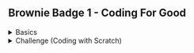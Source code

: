 	
## Brownie Badge 1 - Coding For Good
<details><summary>Basics</summary>
   
Using Southeast Florida's Girl Scouts at Home Programs - Coding for Good Syllabus [pdf](https://www.gssef.org/content/dam/girlscouts-gssef/girl-experience/girl-scouts-at-home/flyers/Brownies%20-%20Coding%20Basics.pdf)
1.  Badge Part 1 - Create algorithms for a computer that follow a sequence
    *   [Loops & Events](https://studio.code.org/s/pre-express-2022)
    *   Complete Parts 1-3
2.  Badge Part 2 - Use Loops to improve your algorithm
    *   Complete Part 6 (same link as part 1)
3.  Badge Part 3 - Use events to make things happen
    *   Complete Part 11 (same link as part 1)
5.  Badge Part 4 - Learn about women in computer science
    *   [Grace Hopper -- Queen of Code](https://www.youtube.com/watch?v=5sNuPYJpSCI)
    *   [Grace Hooper Written Bio](https://www.womenshistory.org/education-resources/biographies/grace-hopper)
    *   [Ada Lovelace -- First Computer Programer](https://www.youtube.com/watch?v=2vg-0mlSnSE)
3.  Badge Part 5 - Create your own set of commands that use events
    *   [Dance Party](https://studio.code.org/s/dance-2019/lessons/1/levels/1)
</details>
<details><summary>Challenge (Coding with Scratch)</summary>

   # Challenge: Coding for Good with Scratch    
   Using the Brownies - Coding for Good Badge 1 [Grades: 2-3] video from STEM for Scouts YouTube Channel [Video](https://www.youtube.com/watch?v=v2zEevGKPWs&t=1s)
<details><summary>Introduction</summary>
   
   ## Creating a Gem Chaser Game

   Use your coding skills to create a game with 3 elements a cat, parrot and crystal. 

   The player will try to move the cat around the screen to avoid the bird while trying to catch the crystal.


   Steps for this game:
   The cat will be controlled by the player using the arrow buttons and look like it's walking.
   The crystal will move randomly around the board.
   The bird will chase the cat, and look like it's flying. 
   The cat will meow when it catches the crystal.
   The bird will make a different noise when it catches the cat.
</details>   
<details><summary>1. Setup</summary>
   
   ## Setup

   1.  Open the scratch website in a new tab - <a href="http://scratch.mit.edu" target="_blank" rel="noopener">Scratch</a>

   1.  If you would like to Login ask an adult to help you set up an account, or you can just use the browser version you can save it to the computer without creating an account. [Video](https://www.youtube.com/watch?v=v2zEevGKPWs&t=270s)

   2.  Then click "Create" [Video](https://www.youtube.com/watch?v=v2zEevGKPWs&t=260s)
![Click Create](/CreateButton.png)

   4.  Name your program if you signed in. [Video](https://www.youtube.com/watch?v=v2zEevGKPWs&t=265s)

   5.  Pick a Backdrop [Video](https://www.youtube.com/watch?v=v2zEevGKPWs&t=276s)
     * Any backdrop will work, pick your favorite
     <img src="/ChooseABackground.png" width="300">


   6.  Pick the 3 Sprites 
     * Sprite1 (the cat is already picked for you)
     * Add Crystal, and Parrot
     <img src="/ChooseASprite.png" width="300">
     <p>After clicking on "Choose A Sprite" start typing in the search box to find both Parrot and Crystal.</p>
   <p><img src="/Crystal.png" width="300"></p>
   <p><img src="/Parrot.png" width="300"></p>
</details>
<details><summary>2. Code Sprite1</summary>   
   
   ##  Adding Code to Sprite1 [Video Help](https://www.youtube.com/watch?v=v2zEevGKPWs&t=388s)
   
   1. Adding Event Blocks (Yellow) to Sprite1 [Video](https://www.youtube.com/watch?v=v2zEevGKPWs&t=432s)
        *  Click on the Correct Sprite - start with Sprite1 (the cat) [Video](https://www.youtube.com/watch?v=v2zEevGKPWs&t=387s)
        *  Add the Event Block - "when ___ key pressed"
        *  Change the key so each Event responds to a different key
        *    <img src="/SpriteEventBlocksPickkey.png" width="300">
        *  One event for each arrow key up, right, left and down
        *    <img src="/Sprite1_eventblocks.png" width="300">
   2. Adding Motion Blocks (Blue) [Video](https://www.youtube.com/watch?v=v2zEevGKPWs&t=540s)
    
    
       A.   Change the direction the sprite points by adding the Motion Block "point in direction __ " [Video](https://www.youtube.com/watch?v=v2zEevGKPWs&t=592s) 
       *   Add the movement block to each event - 4 total, 
       *   Adjust the direction to face direction of movement [Video](https://www.youtube.com/watch?v=v2zEevGKPWs&t=615s)
     
       B.    Take Steps by adding "Move __ Steps" block [Video](https://www.youtube.com/watch?v=v2zEevGKPWs&t=636s)
       *   Check that the 4 events (yellow blocks) have 2 motion blocks (blue) under each them 
       *   <img src="/Sprite1_steps%20and%20direction.png" width="400">
       *   That the arrow key matches the direction of the steps [Video](https://www.youtube.com/watch?v=v2zEevGKPWs&t=660s)
</details>  
<details><summary>3. Test your code </summary>   

   ### Test your code       
   * Do you noticing that Sprite1 moves off the end of the screen [Video](https://www.youtube.com/watch?v=v2zEevGKPWs&t=827s)
       * Keep Sprite1 in the frame by adding the Motion Block "If on edge, bounce" [Video](https://www.youtube.com/watch?v=v2zEevGKPWs&t=848s)
       <img src="/Sprite1_bounce%20on%20edge.png" width="400">
   * Do you want Sprite1 to look like it's walking or running? [Video](https://www.youtube.com/watch?v=v2zEevGKPWs&t=848s)
       * Add the Looks Block "next costume". [Video](https://www.youtube.com/watch?v=v2zEevGKPWs&t=1040s)
       <img src="/Sprite1_nextcostume.png" width="400">
   * Do you want Sprite1 to move faster or slower? 
       * Change the number in the "Move __ Steps" block.  [Video](https://www.youtube.com/watch?v=v2zEevGKPWs&t=1100s)
       * Increase to move faster, recommend changing to 20.
       <img src="/Sprite1_nextcostume.png" width="400">
   * Do you want Sprite1 to be larger or smaller, Crystal to be smaller of large?
       * Change the size in the setup area. [Video Sprite](https://www.youtube.com/watch?v=v2zEevGKPWs&t=1135s) [Video Crystal](https://www.youtube.com/watch?v=v2zEevGKPWs&t=1180s)
</details>
<details><summary>4. Code the Crystal </summary>    
   
   ## Adding Code to Crystal     
Now that the Cat can walk around we'd like the crystal to move around the board.

We would like this event to start as soon as we click the green flag. 
1. Click on the Crystal Sprite
2. Adjust the size of the Crystal
3. Add an Event Block 
  * Add the Events Block "when green flag clicked" to the design space. [Video](https://www.youtube.com/watch?v=v2zEevGKPWs&t=1199s)
4. Add a Movement Block
  * Add the Movement Block "glide one secs to random position" [Video](https://www.youtube.com/watch?v=v2zEevGKPWs&t=1216s)
5. Add a Loop using a Control Block
  * We want the Movement Block to happen again and again while the game is going, if you test it now it does not [Video](https://www.youtube.com/watch?v=v2zEevGKPWs&t=1225s)
  * A Loop is ideal for this. [Video](https://www.youtube.com/watch?v=v2zEevGKPWs&t=1290s)
  * Add a "forever" block (orange) [Video](https://www.youtube.com/watch?v=v2zEevGKPWs&t=1363s) under the Event Block (yellow) then put the Movement block (blue) in the grove [Video](https://www.youtube.com/watch?v=v2zEevGKPWs&t=1376s)
<img src="/Crystal_loop.png" width="400">
</details>
<details><summary>5. Code the Parrot </summary>    
   
   ## Adding Code to Parrot
   Now the movement for the Sprite1 and Crystal are set, we'd like the bird to chase the Sprite1.
1. Click on the Parrot Sprite [Video](https://www.youtube.com/watch?v=v2zEevGKPWs&t=1465s)
2. Adjust the size of the Parrot 
3. Add an Event Block 
   * Add the Events Block "when green flag clicked" to the design space. [Video](https://www.youtube.com/watch?v=v2zEevGKPWs&t=1495s)
4. Add a Movement Block to Change direction pointing
   * Add the Movement Block "point towards _____" [Video](https://www.youtube.com/watch?v=v2zEevGKPWs&t=1500s)
   * Select Sprite1 from block menu
5. Add a Movement Block to take steps  
   * Add the Movement Block "move __ steps"
   * The number chosen should be smaller than the number of steps Sprite1 takes. This number can be adjusted to make the game easier or harder. [Video](https://www.youtube.com/watch?v=v2zEevGKPWs&t=1625s)
6. Add a Loop using a Control Block
   * We want the Movement Block to happen again and again while the game is going, so we are adding a loop again.
   * Add a "forever" block (orange) under the Event Block (yellow) then put the Movement blocks (blue) in the grove
<img src="/Parrot_move.png" width="400">
</details>
<details><summary>6. Make the Parrot look like it's flying </summary>    
   
   ### Making the Parrot look like it's flying
1. Add an Events Block [Video](https://www.youtube.com/watch?v=v2zEevGKPWs&t=1780s)
   * Add the Events Block "when green flag clicked" to the design space.
2. Add a Looks Block
   * Add a Looks Block "next costume"
3. Add a Loop using a Control Block
   * We want the Movement Block to happen again and again while the game is going, so we are adding a loop again.
   * Add a "forever" block (orange) under the Event Block (yellow) then put the Looks Block (purple) in the grove
   * If you try the code now, the costume will change too quickly
4. Add a Contol Block
   * Add Controls Block "wait 1 sec" into the loop
   * Adjust the number to control the speed.
<img src="/Parrot_loops.png" width="400">
</details>
<details><summary>7. Add a sound to Sprite1 </summary>    
   
   ### Making the Sprite1 make a sound when it catches Crystal
1. Add an Events Block (yellow) [Video](https://www.youtube.com/watch?v=v2zEevGKPWs&t=1998s)
   * Add the Events Block "when green flag clicked" to the design space.
2. Add a Controls Block (orange)
   * Add an "If <> Then" Block [Video](https://www.youtube.com/watch?v=v2zEevGKPWs&t=2029s)
3. Add a Sensing Block (Teal)
   * Add "touching ____ " Block into the "If Then" Block. [Video](https://www.youtube.com/watch?v=v2zEevGKPWs&t=2060s)
   * Select Crystal from the menu 
4. Add a Sounds Block [Video](https://www.youtube.com/watch?v=v2zEevGKPWs&t=2118s)
   * Add a "play sound Meow until done"
5. Add a Loop using a Control Block
   * We want the sound to happen again and again when the two Sprites touch while the game is going, so we are adding a forever loop. [Video](https://www.youtube.com/watch?v=v2zEevGKPWs&t=2155s)
   * Add a "forever" block (orange) under the Event Block (yellow) then put the sound blocks (purple) in the grove.
<img src="/Noise_Sprite1_crystal.png" width="400">
</details>
<details><summary>8. Add sound to Parrot </summary> 
   
   ### Making the Parrot make a sound when it catches Sprite1
1. Add an Events Block (yellow) [Video](https://www.youtube.com/watch?v=v2zEevGKPWs&t=2260s)
     * Add the Events Block "when green flag clicked" to the design space.
2. Add a Controls Block (orange)
     * Add an "If <> Then" Block
3. Add a Sensing Block (Teal)
     * Add "touching ____ " Block into the "If Then" Block.
     * Select Sprite1 from the menu 
4. Add a Sounds Block
     * Use the sounds tab to add a new sound. [Video](https://www.youtube.com/watch?v=v2zEevGKPWs&t=2117s) 
     * Add a "play sound Meow until done"
     * Change "Meow" to the new sound.
5. Add a Loop using a Control Block
     * We want the sound to happen again and again when the two Sprites touch while the game is going, so we are adding a forever loop again.
     * Add a "forever" block (orange) under the Event Block (yellow) then put the sound blocks (purple) in the grove
   <img src="/Noise_Parrot_Sprite1.png" width="400">
</details>
   
### Trouble Shooting
Try playing your game. Can you change parameters to make it easier or harder? What do you think needs to change? Can you change it?

Don't forget to save your game!
   
Let others play your game!
</details>
